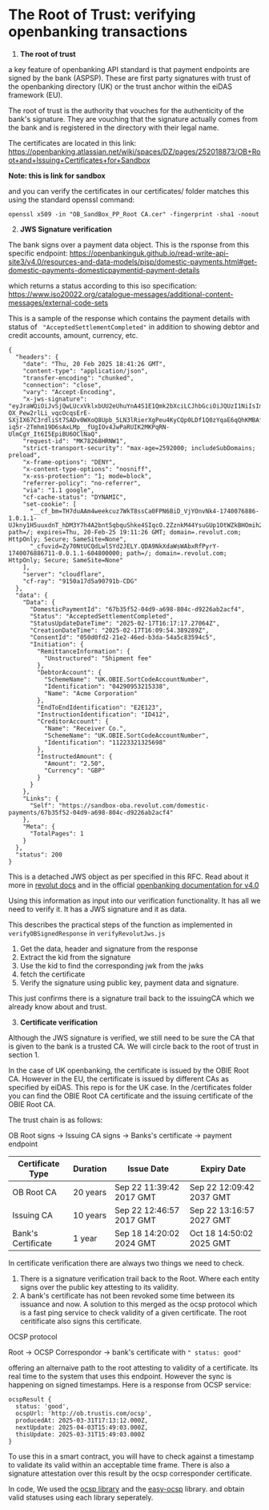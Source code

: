 # The Root of Trust: verifying openbanking transactions

1. **The root of trust**

a key feature of openbanking API standard is that payment endpoints are signed by the bank (ASPSP). These are first party signatures with trust of the openbanking directory (UK) or the trust anchor within the eiDAS framework (EU). 

The root of trust is the authority that vouches for the authenticity of the bank's signature. They are vouching that the signature actually comes from the bank and is registered in the directory with their legal name. 

The certificates are located in this link: https://openbanking.atlassian.net/wiki/spaces/DZ/pages/252018873/OB+Root+and+Issuing+Certificates+for+Sandbox

**Note: this is link for sandbox** 

and you can verify the certificates in our certificates/ folder matches this using the standard openssl command: 

```
openssl x509 -in "OB_SandBox_PP_Root CA.cer" -fingerprint -sha1 -noout
```

2. **JWS Signature verification**

The bank signs over a payment data object. This is the rsponse from this specific endpoint: https://openbankinguk.github.io/read-write-api-site3/v4.0/resources-and-data-models/pisp/domestic-payments.html#get-domestic-payments-domesticpaymentid-payment-details

which returns a status according to this iso specification: https://www.iso20022.org/catalogue-messages/additional-content-messages/external-code-sets



This is a sample of the response which contains the payment details with status of ` "AcceptedSettlementCompleted"` in addition to showing debtor and credit accounts, amount, currency, etc.  

```
{
  "headers": {
    "date": "Thu, 20 Feb 2025 18:41:26 GMT",
    "content-type": "application/json",
    "transfer-encoding": "chunked",
    "connection": "close",
    "vary": "Accept-Encoding",
    "x-jws-signature": "eyJraWQiOiJvSjQwLUcxVklxbUU2eUhuYnA4S1E1Qmk2bXciLCJhbGciOiJQUzI1NiIsImNyaXQiOlsiYjY0IiwiaHR0cDovL29wZW5iYW5raW5nLm9yZy51ay9pYXQiLCJodHRwOi8vb3BlbmJhbmtpbmcub3JnLnVrL2lzcyIsImh0dHA6Ly9vcGVuYmFua2luZy5vcmcudWsvdGFuIl0sImI2NCI6ZmFsc2UsImh0dHA6Ly9vcGVuYmFua2luZy5vcmcudWsvdGFuIjoib3BlbmJhbmtpbmcub3JnLnVrIiwiaHR0cDovL29wZW5iYW5raW5nLm9yZy51ay9pc3MiOiIwMDE1ODAwMDAxMDNVQXZBQU0iLCJodHRwOi8vb3BlbmJhbmtpbmcub3JnLnVrL2lhdCI6MTc0MDA3Njg4Nn0..TpbEDhY6rDhlDYDy22S9y09_vov0Vi3COMVV9DSSqZIV2J1M3JOjw1mfW2oVDCQ0W70tCde1AV7O4aiEmUTL8Wp_WmkuW0Botk__yO0k10o3nOc4AJRmOcI_vlet3zqIfikioEluWLu0BHkeT9js73Obg-OX_Pew2rlLi_vqcOcqsErE-SXjIX67C3rdliSt7SADv0WXoQ8Upb_5LN3lRierXgPeu4KyCQp0LDf1Q0zYqaE6qQhKMBAfFZT0HJYAD7cXGfnRhn1zmtxw-iq5r-2Tmhm19D6sAxLMp__fUgIOv4JwPaRUIK2MKPqRN-UlmCgY_It6I5EpiBU6OClNaQ",
    "request-id": "MK78268HRNW1",
    "strict-transport-security": "max-age=2592000; includeSubDomains; preload",
    "x-frame-options": "DENY",
    "x-content-type-options": "nosniff",
    "x-xss-protection": "1; mode=block",
    "referrer-policy": "no-referrer",
    "via": "1.1 google",
    "cf-cache-status": "DYNAMIC",
    "set-cookie": [
      "__cf_bm=TH7duAAm4weekcuz7WkT8ssCa0FPN6BiD_VjYOnvNk4-1740076886-1.0.1.1-UJkny1H5uuxdnT_hDM3Y7h4A2bnt5qbquShke4SIqcO.2ZznkM44YsuGUp1OtWZkBHOmih2e4uHTBV2fHPtdww; path=/; expires=Thu, 20-Feb-25 19:11:26 GMT; domain=.revolut.com; HttpOnly; Secure; SameSite=None",
      "_cfuvid=Zy70NtUCQdLwlSYd2JELY.QDA9NkXdaWsWAbxRfPyrY-1740076886711-0.0.1.1-604800000; path=/; domain=.revolut.com; HttpOnly; Secure; SameSite=None"
    ],
    "server": "cloudflare",
    "cf-ray": "9150a17d5a90791b-CDG"
  },
  "data": {
    "Data": {
      "DomesticPaymentId": "67b35f52-04d9-a698-804c-d9226ab2acf4",
      "Status": "AcceptedSettlementCompleted",
      "StatusUpdateDateTime": "2025-02-17T16:17:17.27064Z",
      "CreationDateTime": "2025-02-17T16:09:54.389289Z",
      "ConsentId": "050d0fd2-21e2-46ed-b3da-54a5c83594c5",
      "Initiation": {
        "RemittanceInformation": {
          "Unstructured": "Shipment fee"
        },
        "DebtorAccount": {
          "SchemeName": "UK.OBIE.SortCodeAccountNumber",
          "Identification": "04290953215338",
          "Name": "Acme Corporation"
        },
        "EndToEndIdentification": "E2E123",
        "InstructionIdentification": "ID412",
        "CreditorAccount": {
          "Name": "Receiver Co.",
          "SchemeName": "UK.OBIE.SortCodeAccountNumber",
          "Identification": "11223321325698"
        },
        "InstructedAmount": {
          "Amount": "2.50",
          "Currency": "GBP"
        }
      }
    },
    "Links": {
      "Self": "https://sandbox-oba.revolut.com/domestic-payments/67b35f52-04d9-a698-804c-d9226ab2acf4"
    },
    "Meta": {
      "TotalPages": 1
    }
  },
  "status": 200
}
```

This is a detached JWS object as per specified in this RFC. Read about it more in [revolut docs]() and in the official [openbanking documentation for v4.0]()   

Using this information as input into our verification functionality. It has all we need to verify it. It has a JWS signature and it as data. 

This describes the practical steps of the function as implemented in  `verifyOBSignedResponse` in `verifyRevolutJws.js`

1. Get the data, header and signature from the response 
2. Extract the kid from the signature 
3. Use the kid to find the corresponding jwk from the jwks 
4. fetch the certificate 
5. Verify the signature using public key, payment data and signature. 

This just confirms there is a signature trail back to the issuingCA which we already know about and trust. 

3. **Certificate verification** 

Although the JWS signature is verified, we still need to be sure the CA that is given to the bank is a trusted CA. We will circle back to the root of trust in section 1. 

In the case of UK openbanking, the certificate is issued by the OBIE Root CA. However in the EU, the certificate is issued by different CAs as specified by eiDAS. This repo is for the UK case. In the /certificates folder you can find the OBIE Root CA certificate and the issuing certificate of the OBIE Root CA. 

The trust chain is as follows: 

OB Root signs -> Issuing CA signs -> Banks's certificate -> payment endpoint 

| Certificate Type | Duration | Issue Date | Expiry Date |
|------------------|----------|------------|-------------|
| OB Root CA       | 20 years | Sep 22 11:39:42 2017 GMT | Sep 22 12:09:42 2037 GMT |
| Issuing CA       | 10 years | Sep 22 12:46:57 2017 GMT | Sep 22 13:16:57 2027 GMT |
| Bank's Certificate | 1 year | Sep 18 14:20:02 2024 GMT | Oct 18 14:50:02 2025 GMT |


In certificate verification there are always two things we need to check. 
1. There is a signature verification trail back to the Root. Where each entity signs over the public key attesting to its validity. 
2. A bank's certificate has not been revoked some time between its issuance and now. A solution to this merged as the ocsp protocol which is a fast ping service to check validity of a given certificate. The root ceritificate also signs this certificate. 

OCSP protocol

Root -> OCSP Correspondor -> bank's certificate with `" status: good"`

offering an alternaive path to the root attesting to validity of a certificate. Its real time to the system that uses this endpoint. However the sync is happening on signed timestamps. Here is a response from OCSP service:

```
ocspResult {
  status: 'good',
  ocspUrl: 'http://ob.trustis.com/ocsp',
  producedAt: 2025-03-31T17:13:12.000Z,
  nextUpdate: 2025-04-03T15:49:03.000Z,
  thisUpdate: 2025-03-31T15:49:03.000Z
}
```

To use this in a smart contract, you will have to check against a timestamp to validate its valid within an acceptable time frame. There is also a signature attestation over this result by the ocsp corresponder certificate. 

In code, We used the [ocsp library](https://github.com/PeculiarVentures/node-ocsp) and the [easy-ocsp](https://github.com/PeculiarVentures/easy-ocsp) library. and obtain valid statuses using each library seperately. 

